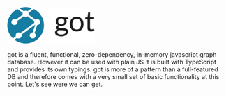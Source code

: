 <img src="https://raw.githubusercontent.com/vinnichase/got/master/docs/got-logo.png" width="200">

got is a fluent, functional, zero-dependency, in-memory javascript graph database. However it can be used with plain JS it is built with TypeScript and provides its own typings. got is more of a pattern than a full-featured DB and therefore comes with a very small set of basic functionality at this point. Let's see were we can get.
